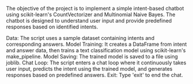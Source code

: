 The objective of the project is to implement a simple intent-based chatbot using scikit-learn's CountVectorizer and Multinomial Naive Bayes. The chatbot is designed to understand user input and provide predefined responses based on identified intents.

Data:           The script uses a sample dataset containing intents and corresponding answers.
Model Training: It creates a DataFrame from intent and answer data, then trains a text classification model using scikit-learn's make_pipeline.
Model Saving:   The trained model is saved to a file using joblib.
Chat Loop:      The script enters a chat loop where it continuously takes user input, predicts the intent using the trained model, and generates responses based on predefined answers.
Exit:           Type 'exit' to end the chat.
